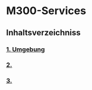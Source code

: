 # M300-Services

## Inhaltsverzeichniss 

### [1. Umgebung](Installation/Umgebung.md "1. Umgebung")

### [2.](Theorie/Übertragunsrate.md "2. Übertragunsrate, Verfügbarkeit")

### [3.](Theorie/WAN-Technologie.md "3. WAN-Technologie")
